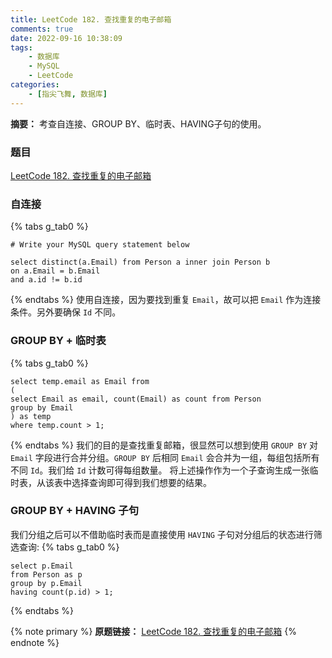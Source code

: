 ```yaml
---
title: LeetCode 182. 查找重复的电子邮箱
comments: true
date: 2022-09-16 10:38:09
tags:
    - 数据库
    - MySQL
    - LeetCode
categories:
    - [指尖飞舞, 数据库]
---
```

__摘要：__
考查自连接、GROUP BY、临时表、HAVING子句的使用。
<!-- more -->


### 题目
[LeetCode 182. 查找重复的电子邮箱](https://leetcode.cn/problems/duplicate-emails/)

### 自连接
{% tabs g_tab0 %}
<!-- tab MySQL -->
```MySQL
# Write your MySQL query statement below

select distinct(a.Email) from Person a inner join Person b 
on a.Email = b.Email 
and a.id != b.id

```
<!-- endtab -->
{% endtabs %}
使用自连接，因为要找到重复 `Email`，故可以把 `Email` 作为连接条件。另外要确保 `Id` 不同。

### GROUP BY + 临时表
{% tabs g_tab0 %}
<!-- tab MySQL -->
```MySQL
select temp.email as Email from
(
select Email as email, count(Email) as count from Person 
group by Email
) as temp 
where temp.count > 1;
```
<!-- endtab -->
{% endtabs %}
我们的目的是查找重复邮箱，很显然可以想到使用 `GROUP BY` 对 `Email` 字段进行合并分组。`GROUP BY` 后相同 `Email` 会合并为一组，每组包括所有不同 `Id`。我们给 `Id` 计数可得每组数量。
将上述操作作为一个子查询生成一张临时表，从该表中选择查询即可得到我们想要的结果。

### GROUP BY + HAVING 子句
我们分组之后可以不借助临时表而是直接使用 `HAVING` 子句对分组后的状态进行筛选查询:
{% tabs g_tab0 %}
<!-- tab MySQL -->
```MySQL
select p.Email
from Person as p
group by p.Email 
having count(p.id) > 1;
```
<!-- endtab -->
{% endtabs %}

{% note primary %}
__原题链接：__ [LeetCode 182. 查找重复的电子邮箱](https://leetcode.cn/problems/duplicate-emails/)
{% endnote %}